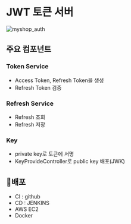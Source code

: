# JWT 토큰 서버
![myshop_auth](https://github.com/wjh2012/myshop-authz/assets/57653698/72e75679-c20b-4730-bf1e-64f9b58d144e)

## 주요 컴포넌트
### Token Service
- Access Token, Refresh Token을 생성
- Refresh Token 검증
  
### Refresh Service
- Refresh 조회
- Refresh 저장
 
### Key
- private key로 토큰에 서명
- KeyProvideController로 public key 배포(JWK)

## 🚀배포
- CI : github
- CD : JENKINS
- AWS EC2
- Docker

